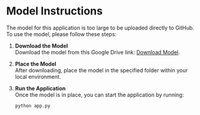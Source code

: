 # Model Instructions

The model for this application is too large to be uploaded directly to GitHub. To use the model, please follow these steps:

1. **Download the Model**  
   Download the model from this Google Drive link: [Download Model]([your-google-drive-link](https://drive.google.com/file/d/1p_BO7iS_fR_4ImCTxPiMgIeaLeUOuZzg/view?usp=sharing)).

2. **Place the Model**  
   After downloading, place the model in the specified folder within your local environment.

3. **Run the Application**  
   Once the model is in place, you can start the application by running:
   ```bash
   python app.py
